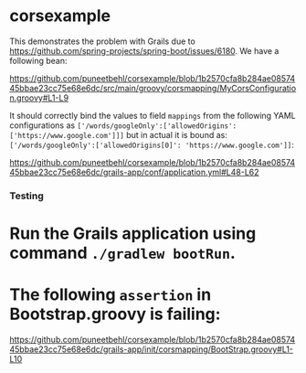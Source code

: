 # corsexample

This demonstrates the problem with Grails due to https://github.com/spring-projects/spring-boot/issues/6180. We have a following bean:

https://github.com/puneetbehl/corsexample/blob/1b2570cfa8b284ae0857445bbae23cc75e68e6dc/src/main/groovy/corsmapping/MyCorsConfiguration.groovy#L1-L9

It should correctly bind the values to field `mappings` from the following YAML configurations as `['/words/googleOnly':['allowedOrigins': ['https://www.google.com']]]` but in actual it is bound as: `['/words/googleOnly':['allowedOrigins[0]': 'https://www.google.com']]`:

https://github.com/puneetbehl/corsexample/blob/1b2570cfa8b284ae0857445bbae23cc75e68e6dc/grails-app/conf/application.yml#L48-L62

### Testing

# Run the Grails application using command `./gradlew bootRun`.
# The following `assertion` in Bootstrap.groovy is failing:

https://github.com/puneetbehl/corsexample/blob/1b2570cfa8b284ae0857445bbae23cc75e68e6dc/grails-app/init/corsmapping/BootStrap.groovy#L1-L10
